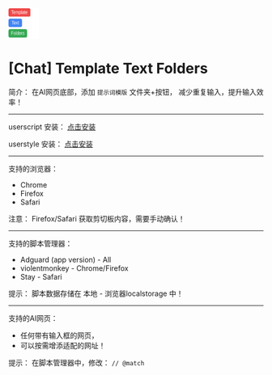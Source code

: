 <img src="./Icon.svg" alt="图标" width="60" height="60"/>

# [Chat] Template Text Folders
简介：
在AI网页底部，添加 `提示词模版` 文件夹+按钮，
减少重复输入，提升输入效率！

---

userscript 安装：
[点击安装](https://github.com/0-V-linuxdo/Chat_Template_Text_Folders/raw/refs/heads/main/%5BChat%5D%20Template%20Text%20Folders%20%5B20250911%5D%20.user.js)

userstyle 安装：
[点击安装]()

---

支持的浏览器：
- Chrome
- Firefox
- Safari

注意：
Firefox/Safari 获取剪切板内容，需要手动确认！

---

支持的脚本管理器：
- Adguard (app version) - All
- violentmonkey - Chrome/Firefox
- Stay - Safari

提示：
脚本数据存储在 本地 - 浏览器localstorage 中！

---

支持的AI网页：
- 任何带有输入框的网页，
- 可以按需增添适配的网址！

提示：
在脚本管理器中，修改： `// @match` 
